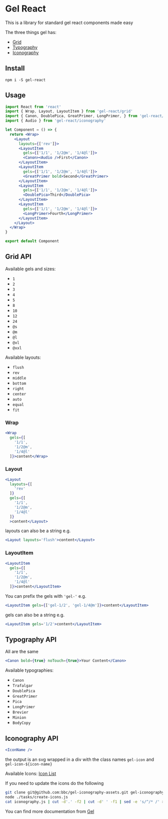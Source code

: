 # Gel React

This is a library for standard gel react components made easy

The three things gel has:

* [Grid](#grid-api)
* [Typography](#typography-api)
* [Iconography](#iconography-api)

## Install

```
npm i -S gel-react
```

## Usage

```jsx
import React from 'react'
import { Wrap, Layout, LayoutItem } from 'gel-react/grid'
import { Canon, DoublePica, GreatPrimer, LongPrimer, } from 'gel-react/typography'
import { Audio } from 'gel-react/iconography'

let Component = () => {
  return <Wrap>
    <Layout
      layouts={['rev']}>
      <LayoutItem
        gels={['1/1', '1/2@m', '1/4@l']}>
        <Canon><Audio />First</Canon>
      </LayoutItem>
      <LayoutItem
        gels={['1/1', '1/2@m', '1/4@l']}>
        <GreatPrimer bold>Second</GreatPrimer>
      </LayoutItem>
      <LayoutItem
        gels={['1/1', '1/2@m', '1/4@l']}>
        <DoublePica>Third</DoublePica>
      </LayoutItem>
      <LayoutItem
        gels={['1/1', '1/2@m', '1/4@l']}>
        <LongPrimer>Fourth</LongPrimer>
      </LayoutItem>
    </Layout>
  </Wrap>
}

export default Component
```

## Grid API

Available gels and sizes:

* `1`
* `2`
* `3`
* `4`
* `5`
* `8`
* `10`
* `12`
* `24`
* `@s`
* `@m`
* `@l`
* `@xl`
* `@xxl`

Available layouts:

* `flush`
* `rev`
* `middle`
* `bottom`
* `right`
* `center`
* `auto`
* `equal`
* `fit`

### Wrap

```jsx
<Wrap
  gels={[
    '1/1',
    '1/2@m',
    '1/4@l'
  ]}>content</Wrap>
```

### Layout

```jsx
<Layout
  layouts={[
    'rev'
  ]}
  gels={[
    '1/1',
    '1/2@m',
    '1/4@l'
  ]}
  >content</Layout>
```

layouts can also be a string e.g.

```jsx
<Layout layouts='flush'>content</Layout>
```

### LayoutItem

```jsx
<LayoutItem
  gels={[
    '1/1',
    '1/2@m',
    '1/4@l'
  ]}>content</LayoutItem>
```

You can prefix the gels with `'gel-'` e.g.

```jsx
<LayoutItem gels={['gel-1/2', 'gel-1/4@m']}>content</LayoutItem>
```

gels can also be a string e.g.

```jsx
<LayoutItem gels='1/2'>content</LayoutItem>
```

## Typography API

All are the same

```jsx
<Canon bold={true} noTouch={true}>Your Content</Canon>
```

Available typographies:

* `Canon`
* `Trafalgar`
* `DoublePica`
* `GreatPrimer`
* `Pica`
* `LongPrimer`
* `Brevier`
* `Minion`
* `BodyCopy`

## Iconography API

```jsx
<IconName />
```

the output is an svg wrapped in a div with the class names `gel-icon` and `gel-icon-${icon-name}`

Available Icons: [Icon List](./icon-list.md)

If you need to update the icons do the following

```bash
git clone git@github.com:bbc/gel-iconography-assets.git gel-iconography-assets || pushd gel-iconography-assets && git pull && popd
node ./tasks/create-icons.js
cat iconography.js | cut -d'.' -f2 | cut -d' ' -f1 | sed -e 's/^/* /' > icon-list.md
```

You can find more documentation from [Gel](http://www.bbc.co.uk/gel)
